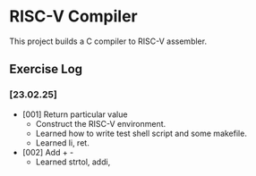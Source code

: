 # RISC-V Compiler
This project builds a C compiler to RISC-V assembler.
## Exercise Log
### [23.02.25]
- [001] Return particular value
    - Construct the RISC-V environment.
    - Learned how to write test shell script and some makefile.
    - Learned li, ret.
- [002] Add + -
    - Learned strtol, addi, 